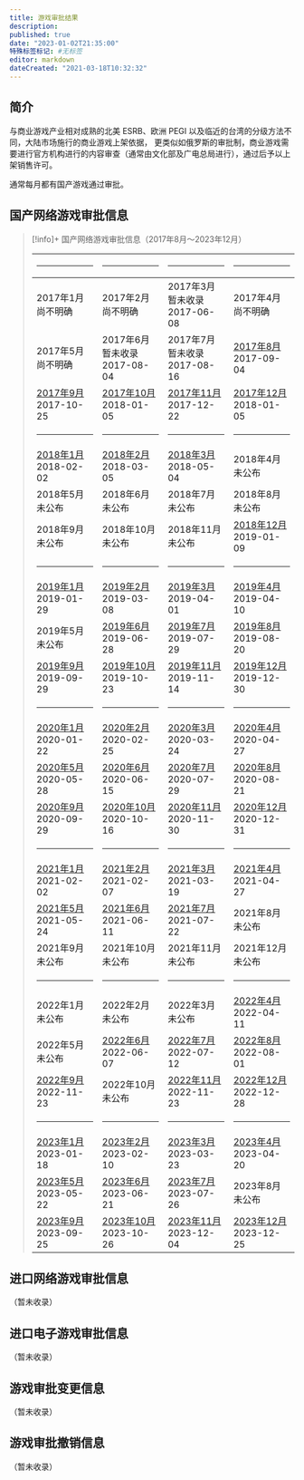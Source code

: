 ```yaml
---
title: 游戏审批结果
description:
published: true
date: "2023-01-02T21:35:00"
特殊标签标记: #无标签
editor: markdown
dateCreated: "2021-03-18T10:32:32"
---
```


## 简介

与商业游戏产业相对成熟的北美 ESRB、欧洲 PEGI 以及临近的台湾的分级方法不同，大陆市场施行的商业游戏上架依据，
更类似如俄罗斯的审批制，商业游戏需要进行官方机构进行的内容审查（通常由文化部及广电总局进行），通过后予以上架销售许可。

通常每月都有国产游戏通过审批。

## 国产网络游戏审批信息

> [!info]+ 国产网络游戏审批信息（2017年8月～2023年12月）
>
> | <hr>                        | <hr>                                | <hr>                                | <hr>                         |
> | --------------------------- | ----------------------------------- | ----------------------------------- | ---------------------------- |
> | 2017年1月<br>尚不明确       | 2017年2月<br>尚不明确               | 2017年3月<br>暂未收录<br>2017-06-08 | 2017年4月<br>尚不明确        |
> | 2017年5月<br>尚不明确       | 2017年6月<br>暂未收录<br>2017-08-04 | 2017年7月<br>暂未收录<br>2017-08-16 | [2017年8月][]<br>2017-09-04  |
> | [2017年9月][]<br>2017-10-25 | [2017年10月][]<br>2018-01-05        | [2017年11月][]<br>2017-12-22        | [2017年12月][]<br>2018-01-05 |
> | <hr>                        | <hr>                                | <hr>                                | <hr>                         |
> | [2018年1月][]<br>2018-02-02 | [2018年2月][]<br>2018-03-05         | [2018年3月][]<br>2018-05-04         | 2018年4月<br>未公布          |
> | 2018年5月<br>未公布         | 2018年6月<br>未公布                 | 2018年7月<br>未公布                 | 2018年8月<br>未公布          |
> | 2018年9月<br>未公布         | 2018年10月<br>未公布                | 2018年11月<br>未公布                | [2018年12月][]<br>2019-01-09 |
> | <hr>                        | <hr>                                | <hr>                                | <hr>                         |
> | [2019年1月][]<br>2019-01-29 | [2019年2月][]<br>2019-03-08         | [2019年3月][]<br>2019-04-01         | [2019年4月][]<br>2019-04-10  |
> | 2019年5月<br>未公布         | [2019年6月][]<br>2019-06-28         | [2019年7月][]<br>2019-07-29         | [2019年8月][]<br>2019-08-20  |
> | [2019年9月][]<br>2019-09-29 | [2019年10月][]<br>2019-10-23        | [2019年11月][]<br>2019-11-14        | [2019年12月][]<br>2019-12-30 |
> | <hr>                        | <hr>                                | <hr>                                | <hr>                         |
> | [2020年1月][]<br>2020-01-22 | [2020年2月][]<br>2020-02-25         | [2020年3月][]<br>2020-03-24         | [2020年4月][]<br>2020-04-27  |
> | [2020年5月][]<br>2020-05-28 | [2020年6月][]<br>2020-06-15         | [2020年7月][]<br>2020-07-29         | [2020年8月][]<br>2020-08-21  |
> | [2020年9月][]<br>2020-09-29 | [2020年10月][]<br>2020-10-16        | [2020年11月][]<br>2020-11-30        | [2020年12月][]<br>2020-12-31 |
> | <hr>                        | <hr>                                | <hr>                                | <hr>                         |
> | [2021年1月][]<br>2021-02-02 | [2021年2月][]<br>2021-02-07         | [2021年3月][]<br>2021-03-19         | [2021年4月][]<br>2021-04-27  |
> | [2021年5月][]<br>2021-05-24 | [2021年6月][]<br>2021-06-11         | [2021年7月][]<br>2021-07-22         | 2021年8月<br>未公布          |
> | 2021年9月<br>未公布         | 2021年10月<br>未公布                | 2021年11月<br>未公布                | 2021年12月<br>未公布         |
> | <hr>                        | <hr>                                | <hr>                                | <hr>                         |
> | 2022年1月<br>未公布         | 2022年2月<br>未公布                 | 2022年3月<br>未公布                 | [2022年4月][]<br>2022-04-11  |
> | 2022年5月<br>未公布         | [2022年6月][]<br>2022-06-07         | [2022年7月][]<br>2022-07-12         | [2022年8月][]<br>2022-08-01  |
> | [2022年9月][]<br>2022-11-23 | 2022年10月<br>未公布                | [2022年11月][]<br>2022-11-23        | [2022年12月][]<br>2022-12-28 |
> | <hr>                        | <hr>                                | <hr>                                | <hr>                         |
> | [2023年1月][]<br>2023-01-18 | [2023年2月][]<br>2023-02-10         | [2023年3月][]<br>2023-03-23         | [2023年4月][]<br>2023-04-20  |
> | [2023年5月][]<br>2023-05-22 | [2023年6月][]<br>2023-06-21         | [2023年7月][]<br>2023-07-26         | 2023年8月<br>未公布          |
> | [2023年9月][]<br>2023-09-25 | [2023年10月][]<br>2023-10-26        | [2023年11月][]<br>2023-12-04        | [2023年12月][]<br>2023-12-25 |

[2017年8月]: https://gld.gledos.science/游戏审批结果/国产网络游戏审批信息/2017-08~2017-09.html#2017年8月
[2017年9月]: https://gld.gledos.science/游戏审批结果/国产网络游戏审批信息/2017-08~2017-09.html#2017年9月
[2017年10月]: https://gld.gledos.science/游戏审批结果/国产网络游戏审批信息/2017-10~2017-12.html#2017年10月
[2017年11月]: https://gld.gledos.science/游戏审批结果/国产网络游戏审批信息/2017-10~2017-12.html#2017年11月
[2017年12月]: https://gld.gledos.science/游戏审批结果/国产网络游戏审批信息/2017-10~2017-12.html#2017年12月

[2018年1月]: 国产网络游戏审批信息/2018-01~2018-11.md#2018年1月
[2018年2月]: 国产网络游戏审批信息/2018-01~2018-11.md#2018年2月
[2018年3月]: 国产网络游戏审批信息/2018-01~2018-11.md#2018年3月

[2018年12月]: 国产网络游戏审批信息/2018-12~2019-05.md#2018年12月
[2019年1月]: 国产网络游戏审批信息/2018-12~2019-05.md#2019年1月
[2019年2月]: 国产网络游戏审批信息/2018-12~2019-05.md#2019年2月
[2019年3月]: 国产网络游戏审批信息/2018-12~2019-05.md#2019年3月
[2019年4月]: 国产网络游戏审批信息/2018-12~2019-05.md#2019年4月

[2019年6月]: 国产网络游戏审批信息/2019-06~2020-06.md#2019年6月
[2019年7月]: 国产网络游戏审批信息/2019-06~2020-06.md#2019年7月
[2019年8月]: 国产网络游戏审批信息/2019-06~2020-06.md#2019年8月
[2019年9月]: 国产网络游戏审批信息/2019-06~2020-06.md#2019年9月
[2019年10月]: 国产网络游戏审批信息/2019-06~2020-06.md#2019年10
[2019年11月]: 国产网络游戏审批信息/2019-06~2020-06.md#2019年11
[2019年12月]: 国产网络游戏审批信息/2019-06~2020-06.md#2019年12
[2020年1月]: 国产网络游戏审批信息/2019-06~2020-06.md#2020年1月
[2020年2月]: 国产网络游戏审批信息/2019-06~2020-06.md#2020年2月
[2020年3月]: 国产网络游戏审批信息/2019-06~2020-06.md#2020年3月
[2020年4月]: 国产网络游戏审批信息/2019-06~2020-06.md#2020年4月
[2020年5月]: 国产网络游戏审批信息/2019-06~2020-06.md#2020年5月
[2020年6月]: 国产网络游戏审批信息/2019-06~2020-06.md#2020年6月
[2020年7月]: 国产网络游戏审批信息/2020-07~2022-03.md#2020年7月
[2020年8月]: 国产网络游戏审批信息/2020-07~2022-03.md#2020年8月
[2020年9月]: 国产网络游戏审批信息/2020-07~2022-03.md#2020年9月
[2020年10月]: 国产网络游戏审批信息/2020-07~2022-03.md#2020年10月
[2020年11月]: 国产网络游戏审批信息/2020-07~2022-03.md#2020年11月
[2020年12月]: 国产网络游戏审批信息/2020-07~2022-03.md#2020年12月
[2021年1月]: 国产网络游戏审批信息/2020-07~2022-03.md#2021年1月
[2021年2月]: 国产网络游戏审批信息/2020-07~2022-03.md#2021年2月
[2021年3月]: 国产网络游戏审批信息/2020-07~2022-03.md#2021年3月
[2021年4月]: 国产网络游戏审批信息/2020-07~2022-03.md#2021年4月
[2021年5月]: 国产网络游戏审批信息/2020-07~2022-03.md#2021年5月
[2021年6月]: 国产网络游戏审批信息/2020-07~2022-03.md#2021年6月
[2021年7月]: 国产网络游戏审批信息/2020-07~2022-03.md#2021年7月

[2022年4月]: 国产网络游戏审批信息/2022-04~2023-12.md#2022年4月

[2022年6月]: 国产网络游戏审批信息/2022-04~2023-12.md#2022年6月
[2022年7月]: 国产网络游戏审批信息/2022-04~2023-12.md#2022年7月
[2022年8月]: 国产网络游戏审批信息/2022-04~2023-12.md#2022年8月
[2022年9月]: 国产网络游戏审批信息/2022-04~2023-12.md#2022年9月

[2022年11月]: 国产网络游戏审批信息/2022-04~2023-12.md#2022年11月
[2022年12月]: 国产网络游戏审批信息/2022-04~2023-12.md#2022年12月
[2023年1月]: 国产网络游戏审批信息/2022-04~2023-12.md#2023年1月
[2023年2月]: 国产网络游戏审批信息/2022-04~2023-12.md#2023年2月
[2023年3月]: 国产网络游戏审批信息/2022-04~2023-12.md#2023年3月
[2023年4月]: 国产网络游戏审批信息/2022-04~2023-12.md#2023年4月
[2023年5月]: 国产网络游戏审批信息/2022-04~2023-12.md#2023年5月
[2023年6月]: 国产网络游戏审批信息/2022-04~2023-12.md#2023年6月
[2023年7月]: 国产网络游戏审批信息/2022-04~2023-12.md#2023年7月
[2023年9月]: 国产网络游戏审批信息/2022-04~2023-12.md#2023年9月
[2023年10月]: 国产网络游戏审批信息/2022-04~2023-12.md#2023年10月
[2023年11月]: 国产网络游戏审批信息/2022-04~2023-12.md#2023年11月
[2023年12月]: 国产网络游戏审批信息/2022-04~2023-12.md#2023年12月

## 进口网络游戏审批信息

（暂未收录）

## 进口电子游戏审批信息

（暂未收录）

## 游戏审批变更信息

（暂未收录）

## 游戏审批撤销信息

（暂未收录）
